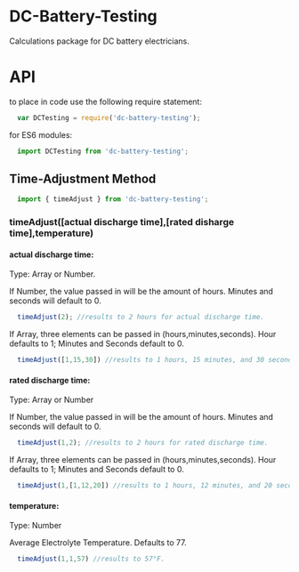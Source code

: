 # DC-Battery-Testing

Calculations package for DC battery electricians.

# API

to place in code use the following require statement:
```javascript
  var DCTesting = require('dc-battery-testing');
```

for ES6 modules:
```javascript
  import DCTesting from 'dc-battery-testing';
```

## Time-Adjustment Method

```javascript
  import { timeAdjust } from 'dc-battery-testing';
```

### timeAdjust([actual discharge time],[rated disharge time],temperature)


#### actual discharge time:

Type: Array or Number. 

If Number, the value passed in will be the amount of hours. Minutes and seconds will default to 0.
```javascript
  timeAdjust(2); //results to 2 hours for actual discharge time.
```

If Array, three elements can be passed in (hours,minutes,seconds). Hour defaults to 1; Minutes and Seconds default to 0.
```javascript
  timeAdjust([1,15,30]) //results to 1 hours, 15 minutes, and 30 seconds.
```

#### rated discharge time:

Type: Array or Number

If Number, the value passed in will be the amount of hours. Minutes and seconds will default to 0.
```javascript
  timeAdjust(1,2); //results to 2 hours for rated discharge time.
```

If Array, three elements can be passed in (hours,minutes,seconds). Hour defaults to 1; Minutes and Seconds default to 0.
```javascript
  timeAdjust(1,[1,12,20]) //results to 1 hours, 12 minutes, and 20 seconds.
```

#### temperature:

Type: Number

Average Electrolyte Temperature. Defaults to 77.

```javascript
  timeAdjust(1,1,57) //results to 57°F.
```

